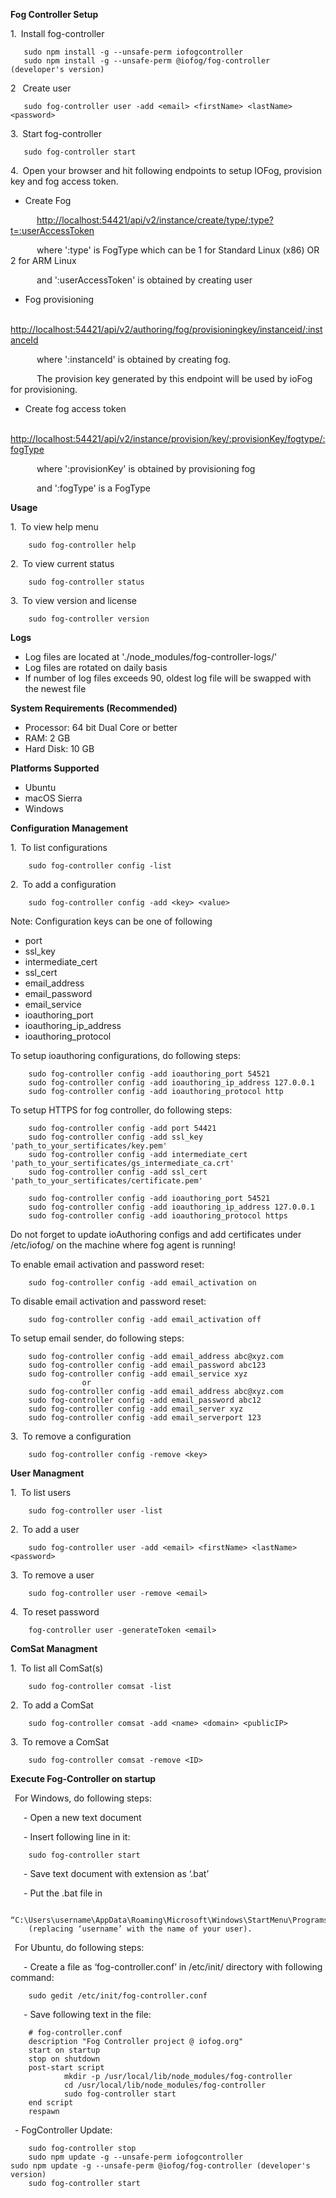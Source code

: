 **Fog Controller Setup**

1.&ensp;Install fog-controller

	   sudo npm install -g --unsafe-perm iofogcontroller
	   sudo npm install -g --unsafe-perm @iofog/fog-controller (developer's version)

2 &ensp;Create user

	   sudo fog-controller user -add <email> <firstName> <lastName> <password>
	   
3.&ensp;Start fog-controller

	   sudo fog-controller start

4.&ensp;Open your browser and hit following endpoints to setup IOFog, provision key and fog access token.

-  Create Fog

&emsp;&emsp;&emsp;[http://localhost:54421/api/v2/instance/create/type/:type?t=:userAccessToken](http://localhost:54421/api/v2/instance/create/type/:type?t=:userAccessToken)

&emsp;&emsp;&emsp;where &#39;:type&#39; is FogType which can be 1 for Standard Linux (x86) OR 2 for ARM Linux 

&emsp;&emsp;&emsp;and &#39;:userAccessToken&#39; is obtained by creating user

- Fog provisioning

&emsp;&emsp;&emsp;[http://localhost:54421/api/v2/authoring/fog/provisioningkey/instanceid/:instanceId](http://localhost:54421/api/v2/authoring/fog/provisionkey/instanceid/:instanceId)

&emsp;&emsp;&emsp;where  &#39;:instanceId&#39; is obtained by creating fog.

&emsp;&emsp;&emsp;The provision key generated by this endpoint will be used by ioFog for provisioning.


- Create fog access token

&emsp;&emsp;&emsp;[http://localhost:54421/api/v2/instance/provision/key/:provisionKey/fogtype/:fogType](http://localhost:54421/api/v2/instance/provision/key/:provisionKey/fogtype/:fogType)

&emsp;&emsp;&emsp;where &#39;:provisionKey&#39; is obtained by provisioning fog                                                        

&emsp;&emsp;&emsp;and &#39;:fogType&#39; is a FogType


**Usage**

1.&ensp;To view help menu

        sudo fog-controller help

2.&ensp;To view current status

        sudo fog-controller status   

3.&ensp;To view version and license

        sudo fog-controller version
 
**Logs**
- Log files are located at './node_modules/fog-controller-logs/'
- Log files are rotated on daily basis
- If number of log files exceeds 90, oldest log file will be swapped with the newest file

**System Requirements (Recommended)**
- Processor: 64 bit Dual Core or better
- RAM: 2 GB
- Hard Disk: 10 GB

**Platforms Supported**
- Ubuntu
- macOS Sierra
- Windows

**Configuration Management**

1.&ensp;To list configurations

        sudo fog-controller config -list

2.&ensp;To add a configuration

        sudo fog-controller config -add <key> <value>

Note: Configuration keys can be one of following
- port
- ssl\_key
- intermediate\_cert
- ssl\_cert
- email\_address
- email\_password
- email\_service
- ioauthoring\_port
- ioauthoring\_ip\_address
- ioauthoring\_protocol

To setup ioauthoring configurations, do following steps:

        sudo fog-controller config -add ioauthoring_port 54521
        sudo fog-controller config -add ioauthoring_ip_address 127.0.0.1
        sudo fog-controller config -add ioauthoring_protocol http 

To setup HTTPS for fog controller, do following steps:

        sudo fog-controller config -add port 54421
        sudo fog-controller config -add ssl_key 'path_to_your_sertificates/key.pem'
        sudo fog-controller config -add intermediate_cert 'path_to_your_sertificates/gs_intermediate_ca.crt'
        sudo fog-controller config -add ssl_cert 'path_to_your_sertificates/certificate.pem'
	
	    sudo fog-controller config -add ioauthoring_port 54521
        sudo fog-controller config -add ioauthoring_ip_address 127.0.0.1
        sudo fog-controller config -add ioauthoring_protocol https

Do not forget to update ioAuthoring configs and add certificates under /etc/iofog/ on the machine where fog agent is running! 

To enable email activation and password reset:
        
        sudo fog-controller config -add email_activation on
        
To disable email activation and password reset: 

        sudo fog-controller config -add email_activation off

To setup email sender, do following steps:

        sudo fog-controller config -add email_address abc@xyz.com
        sudo fog-controller config -add email_password abc123
        sudo fog-controller config -add email_service xyz
                    or
        sudo fog-controller config -add email_address abc@xyz.com
        sudo fog-controller config -add email_password abc12
        sudo fog-controller config -add email_server xyz
        sudo fog-controller config -add email_serverport 123

3.&ensp;To remove a configuration

        sudo fog-controller config -remove <key>


**User Managment**

1.&ensp;To list users

        sudo fog-controller user -list

2.&ensp;To add a user

        sudo fog-controller user -add <email> <firstName> <lastName> <password>

3.&ensp;To remove a user

        sudo fog-controller user -remove <email>

4.&ensp;To reset password

        fog-controller user -generateToken <email>


**ComSat Managment**

1.&ensp;To list all ComSat(s)

        sudo fog-controller comsat -list

2.&ensp;To add a ComSat

        sudo fog-controller comsat -add <name> <domain> <publicIP>

3.&ensp;To remove a ComSat

        sudo fog-controller comsat -remove <ID>

**Execute Fog-Controller on startup**

&ensp;For Windows, do following steps:

&ensp;&ensp;&ensp;- Open a new text document

&ensp;&ensp;&ensp;- Insert following line in it: 

        sudo fog-controller start

&ensp;&ensp;&ensp;- Save text document with extension as ‘.bat’

&ensp;&ensp;&ensp;- Put the .bat file in 

        “C:\Users\username\AppData\Roaming\Microsoft\Windows\StartMenu\Programs\Startup\” 
        (replacing ‘username’ with the name of your user).

&ensp;For Ubuntu, do following steps:

&ensp;&ensp;&ensp;- Create a file as ‘fog-controller.conf’ in /etc/init/ directory with following command:

        sudo gedit /etc/init/fog-controller.conf

&ensp;&ensp;&ensp;- Save following text in the file:

        # fog-controller.conf
        description "Fog Controller project @ iofog.org"
        start on startup
        stop on shutdown
        post-start script
                mkdir -p /usr/local/lib/node_modules/fog-controller
                cd /usr/local/lib/node_modules/fog-controller
                sudo fog-controller start
        end script
        respawn
        
&ensp;- FogController Update:

        sudo fog-controller stop       
        sudo npm update -g --unsafe-perm iofogcontroller
	sudo npm update -g --unsafe-perm @iofog/fog-controller (developer's version)
        sudo fog-controller start        
